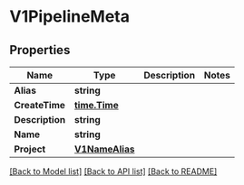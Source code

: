 # V1PipelineMeta

## Properties

Name | Type | Description | Notes
------------ | ------------- | ------------- | -------------
**Alias** | **string** |  | 
**CreateTime** | [**time.Time**](time.Time.md) |  | 
**Description** | **string** |  | 
**Name** | **string** |  | 
**Project** | [**V1NameAlias**](V1NameAlias.md) |  | 

[[Back to Model list]](../README.md#documentation-for-models) [[Back to API list]](../README.md#documentation-for-api-endpoints) [[Back to README]](../README.md)


